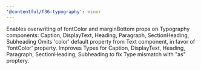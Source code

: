```yaml
---
'@contentful/f36-typography': minor
---
```


Enables overwriting of fontColor and marginBottom props on Typography components: Caption, DisplayText, Heading, Paragraph, SectionHeading, Subheading
Omits 'color' default property from Text component, in favor of 'fontColor' property.
Improves Types for Caption, DisplayText, Heading, Paragraph, SectionHeading, Subheading to fix Type mismatch with "as" proptery.
